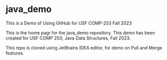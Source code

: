 # java_demo
This is a Demo of Using GitHub for USF COMP-253 Fall 2023

This is the home pagr for the java_demo repository.
This demo has been created for USF COMP 253; Java Data Structures, Fall 2023.

This repo is cloned using JetBrains IDEA editor, for demo on Pull and Merge features.
